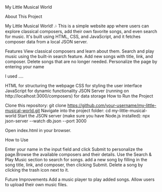 My Little Musical World

About This Project

My Little Musical World! 🎶 
This is a simple website app where users can explore classical composers, add their own favorite songs, and even search for music. 
It's built using HTML, CSS, and JavaScript, and it fetches composer data from a local JSON server.

Features
 View classical composers and learn about them.
 Search and play music using the built-in search feature.
Add new songs with title, link, and composer.
 Delete songs that are no longer needed.
 Personalize the page by entering your name

I used ....

HTML for structuring the webpage
CSS for styling the user interface
JavaScript for dynamic functionality
JSON Server (running on http://localhost:3000/composers) for data storage
How to Run the Project

Clone this repository:
git clone https://github.com/your-username/my-little-musical-world.git
Navigate into the project folder:
cd my-little-musical-world
Start the JSON server (make sure you have Node.js installed):
npx json-server --watch db.json --port 3000

Open index.html in your browser.

How to Use

Enter your name in the input field and click Submit to personalize the page.Browse the available composers and their details.
Use the Search & Play Music section to search for songs.
add a new song by filling in the song title, link, and composer, then clicking Submit.
Delete a song by clicking the trash icon next to it.

Future Improvements
Add a music player to play added songs.
Allow users to upload their own music files.


